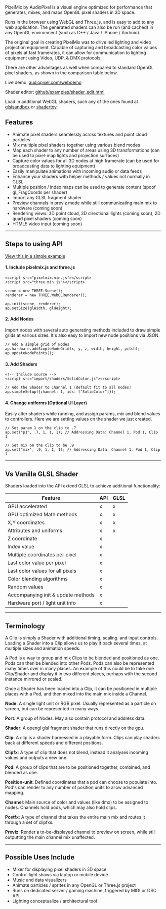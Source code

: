 

PixelMix by AudioPixel is a visual engine optimized for performance that generates, mixes, and maps OpenGL pixel shaders in 3D space.

Runs in the browser using WebGL and Three.js, and is easy to add to any web application.
The generated shaders can also be run (and cached) in any OpenGL environment (such as C++ / Java / IPhone / Android).

The original goal in creating PixelMix was to drive led lighting and video projection equipment. Capable of capturing and broadcasting color values of pixels at fast framerates, it can allow for communication to lighting equipment using Video, UDP, & DMX protocols. 

There are other advantages as well when compared to standard OpenGL pixel shaders, as shown in the comparison table below.

Live demo: [audiopixel.com/webdemo](http://audiopixel.com/webdemo)

Shader editor: [github/examples/shader_edit.html](https://github.com/hepp/audiopixel3/blob/master/examples/shader_edit.html)

Load in additional WebGL shaders, such any of the ones found at [glslsandbox](http://glslsandbox.com/) or [shadertoy](https://www.shadertoy.com).


## Features ##

* Animate pixel shaders seamlessly across textures and point cloud particles 
* Mix multiple pixel shaders together using various blend modes
* Map each shader to any number of areas using 3D transformations (can be used to pixel-map lights and projection surfaces)
* Capture color values for all 3D nodes at high framerate (can be used for broadcasting data to lighting equipment)
* Easily manipulate animations with incoming audio or data feeds
* Enhance your shaders with helper methods / values not normally in GLSL
* Multiple position / index maps can be used to generate content (spoof gl_FragCoords per shader)
* Import any GLSL fragment shader
* Preview channels in previz mode while still communicating main mix to hardware (coming soon)
* Rendering views: 3D point cloud, 3D directional lights (coming soon), 2D quad pixel shaders (coming soon)
* HTML5 video input (coming soon)


---

## Steps to using API ##

[View this in a simple example](https://github.com/hepp/audiopixel3/blob/master/examples/basic_example.html)

#### 1. Include pixelmix.js and three.js ####

```
<script src="pixelmix.min.js"></script>
<script src="three.min.js"></script>

scene = new THREE.Scene();
renderer = new THREE.WebGLRenderer(); 

ap.init(scene, renderer);
ap.setSize(glWidth, glHeight);

```
#### 2. Add Nodes ####

Import nodes with several auto generating methods included to draw simple grids at various sizes.
It's also easy to import new node positions via JSON.

```
// Add a simple grid of Nodes 
ap.hardware.addSimpleNodeGrid(x, y, z, width, height, pitch);
ap.updateNodePoints();

```
#### 3. Add Shaders ####

```
<!-- Include source -->
<script src="import/shaders/SolidColor.js"></script>

// Add the Shader to Channel 1 (default fit to all nodes)
ap.simpleSetup({channel: 1, ids: ["SolidColor"]});

```
#### 4. Change uniforms (Optional UI Layer) ####

Easily alter shaders while running, and assign params, mix and blend values to controllers. 
Here we are setting values on the shader we just created.

```
// Set param 1 on the clip to .7
ap.set("p1", .7, 1, 1, 1); // Addressing Data: Channel 1, Pod 1, Clip 1

// Set mix on the clip to be .9
ap.set("mix", .9, 1, 1, 1); // Addressing Data: Channel 1, Pod 1, Clip 1

```


---


## Vs Vanilla GLSL Shader ##
Shaders loaded into the API extend GLSL to achieve additional functionality:

| Feature | API | GLSL |
|----------------- | -------------------- | --------------------- |
| GPU accelerated | x | x |
| GPU optimized Math methods | x | x |
| X,Y coordinates | x | x |
| Attributes and uniforms | x | x |
| Z coordinate | x | |
| Index value | x | |
| Multiple coordinates per pixel | x | |
| Last color value per pixel | x | |
| Last color values for all pixels | x | |
| Color blending algorithms | x | |
| Random values | x | |
| Accompanying init & update methods | x | |
| Hardware port / light unit info | x | |

---


## Terminology ##

A Clip is simply a Shader with additional timing, scaling, and input controls. 
Loading a Shader into a Clip allows us to play it back several times, at multiple sizes and animation speeds.

A Pod is a way to group and mix Clips to be blended and positioned as one. Pods can then be blended into other Pods. Pods can also be represented many times over in many places. An example of this could be to take one Clip/Shader and display it in two different places, perhaps with the second instance mirrored or scaled. 

Once a Shader has been loaded into a Clip, it can be positioned in multiple places with a Pod, and then mixed into the main mix inside a Channel.




**Node**: A single light unit or RGB pixel. Usually represented as a particle on screen, but can be represented in many ways.

**Port**: A group of Nodes. May also contain protocol and address data.

**Shader**: A opengl glsl fragment shader that runs directly on the gpu.

**Clip**: A clip is a shader harnessed in a playable form. Clips can play shaders back at different speeds and different positions.

**Clipfx**: A type of clip that does not blend, instead it analyses incoming values and outputs a new one.

**Pod**: A group of clips that are to be positioned together, combined, and blended as one.

**Position-unit**: Defined coordinates that a pod can choose to populate into. Pod's can render to any number of position units to allow advanced mapping.

**Channel**: Main source of color and values (like dmx) to be assigned to nodes. Channels hold pods, which may also hold clips.

**Postfx**: A type of channel that takes the entire main mix and routes it through a set of clipfxs.

**Previz**: Render a to-be-displayed channel to preview on screen, while still outputting the main channel mix unaffected.


---

## Possible Uses Include ##

* Mixer for displaying pixel shaders in 3D space
* Control light shows via laptop or mobile device
* Music and data visualizers
* Animate particles / sprites in any OpenGL or Three.js project
* Runs on dedicated server / gaming machine, triggered by MIDI or OSC API
* Lighting conceptualize / architectural tool



